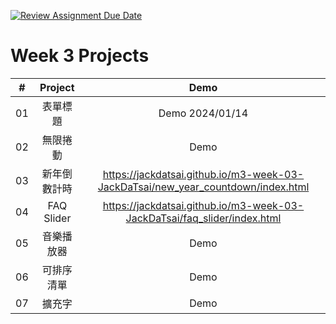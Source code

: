 [![Review Assignment Due Date](https://classroom.github.com/assets/deadline-readme-button-24ddc0f5d75046c5622901739e7c5dd533143b0c8e959d652212380cedb1ea36.svg)](https://classroom.github.com/a/k2L2x6nl)

# Week 3 Projects

| #  |  Project   |                                       Demo                                       |
|:--:|:----------:|:--------------------------------------------------------------------------------:|
| 01 |    表單標題    |                                 Demo 2024/01/14                                  |
| 02 |    無限捲動    |                                       Demo                                       |
| 03 |   新年倒數計時   | https://jackdatsai.github.io/m3-week-03-JackDaTsai/new_year_countdown/index.html |
| 04 | FAQ Slider |     https://jackdatsai.github.io/m3-week-03-JackDaTsai/faq_slider/index.html     |
| 05 |   音樂播放器    |                                       Demo                                       |
| 06 |   可排序清單    |                                       Demo                                       |
| 07 |    擴充字     |                                       Demo                                       |